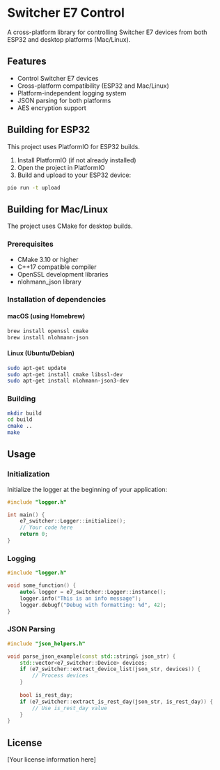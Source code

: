 # Switcher E7 Control

A cross-platform library for controlling Switcher E7 devices from both ESP32 and desktop platforms (Mac/Linux).

## Features

- Control Switcher E7 devices
- Cross-platform compatibility (ESP32 and Mac/Linux)
- Platform-independent logging system
- JSON parsing for both platforms
- AES encryption support

## Building for ESP32

This project uses PlatformIO for ESP32 builds.

1. Install PlatformIO (if not already installed)
2. Open the project in PlatformIO
3. Build and upload to your ESP32 device:

```bash
pio run -t upload
```

## Building for Mac/Linux

The project uses CMake for desktop builds.

### Prerequisites

- CMake 3.10 or higher
- C++17 compatible compiler
- OpenSSL development libraries
- nlohmann_json library

### Installation of dependencies

#### macOS (using Homebrew)

```bash
brew install openssl cmake
brew install nlohmann-json
```

#### Linux (Ubuntu/Debian)

```bash
sudo apt-get update
sudo apt-get install cmake libssl-dev
sudo apt-get install nlohmann-json3-dev
```

### Building

```bash
mkdir build
cd build
cmake ..
make
```

## Usage

### Initialization

Initialize the logger at the beginning of your application:

```cpp
#include "logger.h"

int main() {
    e7_switcher::Logger::initialize();
    // Your code here
    return 0;
}
```

### Logging

```cpp
#include "logger.h"

void some_function() {
    auto& logger = e7_switcher::Logger::instance();
    logger.info("This is an info message");
    logger.debugf("Debug with formatting: %d", 42);
}
```

### JSON Parsing

```cpp
#include "json_helpers.h"

void parse_json_example(const std::string& json_str) {
    std::vector<e7_switcher::Device> devices;
    if (e7_switcher::extract_device_list(json_str, devices)) {
        // Process devices
    }
    
    bool is_rest_day;
    if (e7_switcher::extract_is_rest_day(json_str, is_rest_day)) {
        // Use is_rest_day value
    }
}
```

## License

[Your license information here]
